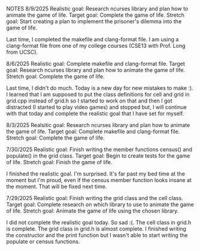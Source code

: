 NOTES
8/9/2025
Realistic goal: Research ncurses library and plan how to animate the game of life.
Target goal: Complete the game of life.
Stretch goal: Start creating a plan to implement the prisoner's dilemma into the game of life.

Last time, I completed the makefile and clang-format file. I am using a clang-format file from one of my college courses (CSE13 with Prof. Long from UCSC). 

8/6/2025
Realistic goal: Complete makefile and clang-format file.
Target goal: Research ncurses library and plan how to animate the game of life.
Stretch goal: Complete the game of life.

Last time, I didn't do much. Today is a new day for new mistakes to make :).
I learned that I am supposed to put the class definitions for cell and grid in grid.cpp instead of grid.h so I started to work on that and then I got distracted (I started to play video games) and stopped but, I will continue with that today and complete the realistic goal that I have set for myself.


8/3/2025
Realsitic goal: Research ncurses library and plan how to animate the game of life.
Target goal: Complete makefile and clang-format file.
Stretch goal: Complete the game of life.


7/30/2025
Realistic goal: Finish writing the member functions census() and populate() in the grid class.
Target goal: Begin to create tests for the game of life.
Stretch goal: Finish the game of life.

I finished the realistic goal. I'm surprised. It's far past my bed time at the moment but I'm proud, even if the census member function looks insane at the moment. That will be fixed next time.


7/29/2025
Realistic goal: Finish writing the grid class and the cell class.
Target goal: Complete research on which library to use to animate the game of life. 
Stretch goal: Animate the game of life using the chosen library.

I did not complete the realistic goal today. So sad :(.
The cell class in grid.h is complete. 
The grid class in grid.h is almost complete. I finished writing the constructor and the print function but I wasn't able to start writing the populate or census functions.
